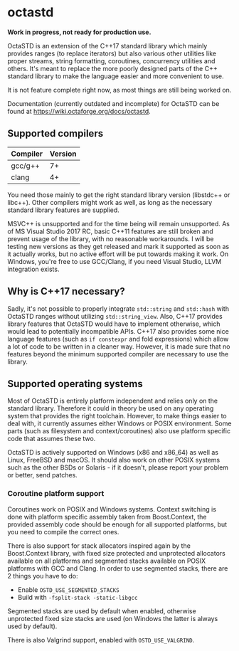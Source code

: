 # octastd

**Work in progress, not ready for production use.**

OctaSTD is an extension of the C++17 standard library which mainly provides
ranges (to replace iterators) but also various other utilities like proper
streams, string formatting, coroutines, concurrency utilities and others. It's
meant to replace the more poorly designed parts of the C++ standard library to
make the language easier and more convenient to use.

It is not feature complete right now, as most things are still being worked on.

Documentation (currently outdated and incomplete) for OctaSTD can be found at
https://wiki.octaforge.org/docs/octastd.

## Supported compilers

Compiler | Version
-------- | -------
gcc/g++  | 7+
clang    | 4+

You need those mainly to get the right standard library version (libstdc++
or libc++). Other compilers might work as well, as long as the necessary
standard library features are supplied.

MSVC++ is unsupported and for the time being will remain unsupported. As of MS
Visual Studio 2017 RC, basic C++11 features are still broken and prevent usage
of the library, with no reasonable workarounds. I will be testing new versions
as they get released and mark it supported as soon as it actually works, but no
active effort will be put towards making it work. On Windows, you're free to
use GCC/Clang, if you need Visual Studio, LLVM integration exists.

## Why is C++17 necessary?

Sadly, it's not possible to properly integrate `std::string` and `std::hash`
with OctaSTD ranges without utilizing `std::string_view`. Also, C++17 provides
library features that OctaSTD would have to implement otherwise, which would
lead to potentially incompatible APIs. C++17 also provides some nice language
features (such as `if constexpr` and fold expressions) which allow a lot of
code to be written in a cleaner way. However, it is made sure that no features
beyond the minimum supported compiler are necessary to use the library.

## Supported operating systems

Most of OctaSTD is entirely platform independent and relies only on the
standard library. Therefore it could in theory be used on any operating
system that provides the right toolchain. However, to make things easier
to deal with, it currently assumes either Windows or POSIX environment.
Some parts (such as filesystem and context/coroutines) also use platform
specific code that assumes these two.

OctaSTD is actively supported on Windows (x86 and x86\_64) as well as Linux,
FreeBSD and macOS. It should also work on other POSIX systems such as the other
BSDs or Solaris - if it doesn't, please report your problem or better, send
patches.

### Coroutine platform support

Coroutines work on POSIX and Windows systems. Context switching is done with
platform specific assembly taken from Boost.Context, the provided assembly
code should be enough for all supported platforms, but you need to compile
the correct ones.

There is also support for stack allocators inspired again by the Boost.Context
library, with fixed size protected and unprotected allocators available on all
platforms and segmented stacks available on POSIX platforms with GCC and Clang.
In order to use segmented stacks, there are 2 things you have to do:

* Enable `OSTD_USE_SEGMENTED_STACKS`
* Build with `-fsplit-stack -static-libgcc`

Segmented stacks are used by default when enabled, otherwise unprotected fixed
size stacks are used (on Windows the latter is always used by default).

There is also Valgrind support, enabled with `OSTD_USE_VALGRIND`.